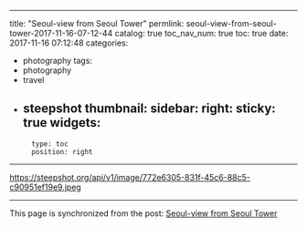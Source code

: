 
---
title: "Seoul-view from Seoul Tower"
permlink: seoul-view-from-seoul-tower-2017-11-16-07-12-44
catalog: true
toc_nav_num: true
toc: true
date: 2017-11-16 07:12:48
categories:
- photography
tags:
- photography
- travel
- steepshot
thumbnail: 
sidebar:
    right:
        sticky: true
widgets:
    -
        type: toc
        position: right
---


https://steepshot.org/api/v1/image/772e6305-831f-45c6-88c5-c90951ef19e9.jpeg

- - -

This page is synchronized from the post: [Seoul-view from Seoul Tower](https://steemit.com/@jack8831/seoul-view-from-seoul-tower-2017-11-16-07-12-44)
